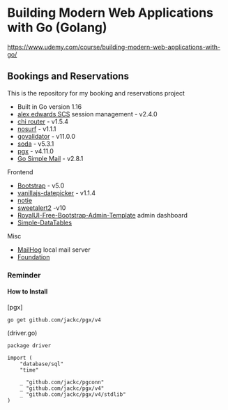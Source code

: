 # Building Modern Web Applications with Go (Golang)

https://www.udemy.com/course/building-modern-web-applications-with-go/

## Bookings and Reservations

This is the repository for my booking and reservations project

- Built in Go version 1.16
- [alex edwards SCS](https://github.com/alexedwards/scs) session management - v2.4.0
- [chi router](https://github.com/go-chi/chi) - v1.5.4
- [nosurf](https://github.com/justinas/nosurf) - v1.1.1
- [govalidator](https://github.com/asaskevich/govalidator) - v11.0.0
- [soda](https://gobuffalo.io/en/docs/db/getting-started) - v5.3.1
- [pgx](https://github.com/jackc/pgx/) - v4.11.0
- [Go Simple Mail](https://github.com/xhit/go-simple-mail) - v2.8.1

Frontend

- [Bootstrap](https://getbootstrap.com/) - v5.0
- [vanillajs-datepicker](https://github.com/mymth/vanillajs-datepicker) - v1.1.4
- [notie](https://github.com/jaredreich/notie)
- [sweetalert2](https://github.com/sweetalert2/sweetalert2) -v10
- [RoyalUI-Free-Bootstrap-Admin-Template](https://github.com/BootstrapDash/RoyalUI-Free-Bootstrap-Admin-Template) admin dashboard
- [Simple-DataTables](https://github.com/fiduswriter/Simple-DataTables)

Misc

- [MailHog](https://github.com/mailhog/MailHog) local mail server
- [Foundation](https://get.foundation/emails.html)

### Reminder

#### How to Install

[pgx]

```
go get github.com/jackc/pgx/v4
```

(driver.go)

```
package driver

import (
	"database/sql"
	"time"

	_ "github.com/jackc/pgconn"
	_ "github.com/jackc/pgx/v4"
	_ "github.com/jackc/pgx/v4/stdlib"
)

```
